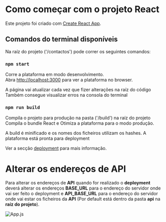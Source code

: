 # Como começar com o projeto React

Este projeto foi criado com [Create React App](https://github.com/facebook/create-react-app).

## Comandos do terminal disponíveis

Na raíz do projeto ('/contactos') pode correr os seguintes comandos:

### `npm start`

Corre a plataforma em modo desenvolvimento.\
Abra [http://localhost:3000](http://localhost:3000) para ver a plataforma no browser.

A página vai atualizar cada vez que fizer alterações na raíz do código
Também consegue visualizar erros na consola do terminal

### `npm run build`

Compila o projeto para produção na pasta ('/build') na raíz do projeto
Compila o bundle React e Otimiza a plataforma para o modo produção.

A build é minificado e os nomes dos ficheiros utilizam os hashes.
A plataforma está pronta para deployment

Ver a secção [deployment](https://facebook.github.io/create-react-app/docs/deployment) para mais informação.

# Alterar os endereços de API 

Para alterar os endereços de **API** quando for realizado o **deployment** deverá alterar os endereços 
**BASE_URL** para o endereço do servidor onde vai ser feito o deployment e **API_BASE_URL** para o endereço do servidor onde vai estar os ficheiros da **API** (Por default está dentro da pasta **api** na **raíz do projeto**).

![App.js](https://webtelligence.pt/contactos/assets/github/App.jpg)